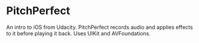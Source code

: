 # PitchPerfect
An intro to iOS from Udacity. PitchPerfect records audio and applies effects to it before playing it back. Uses UIKit and AVFoundations.
